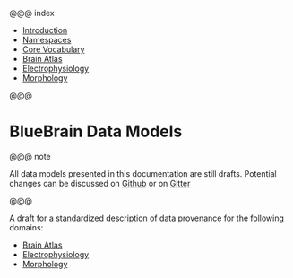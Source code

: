 @@@ index

* [Introduction](introduction.md)
* [Namespaces](namespace/index.md)
* [Core Vocabulary](vocabulary/index.md)
* [Brain Atlas](brainatlas/brain-atlas.md)
* [Electrophysiology](electrophysiology/electrophysiology.md)
* [Morphology](morphology/morphology.md)

@@@

# BlueBrain Data Models


@@@ note

All data models presented in this documentation are still drafts.
Potential changes can be discussed on [Github](https://github.com/BlueBrain/nexus-bbp-domains) or on [Gitter](https://gitter.im/BlueBrain/nexus-schemas)

@@@

A draft for a standardized description of data provenance for the following domains:

* [Brain Atlas](brainatlas/brain-atlas.html)
* [Electrophysiology](electrophysiology/electrophysiology.html)
* [Morphology](morphology/morphology.html)


